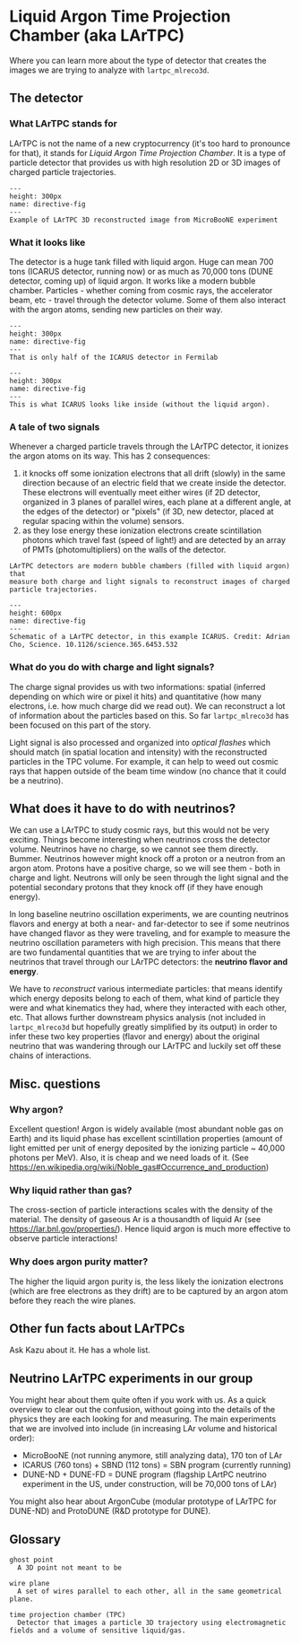 # Liquid Argon Time Projection Chamber (aka LArTPC)


Where you can learn more about the type of detector that creates the images we are trying to analyze
with `lartpc_mlreco3d`.

## The detector
### What LArTPC stands for
LArTPC is not the name of a new cryptocurrency (it's too hard to pronounce for that),
it stands for *Liquid Argon Time Projection Chamber*. It is a type of particle detector
that provides us with high resolution 2D or 3D images of charged particle trajectories.

```{figure} https://temigo.github.io/static/MicroBooNE3DEvent-b69f63c7bfc599f9e6fb16743c5e09d5-79df8.jpg
---
height: 300px
name: directive-fig
---
Example of LArTPC 3D reconstructed image from MicroBooNE experiment
```


### What it looks like
The detector is a huge tank filled with liquid argon. Huge can mean 700 tons
(ICARUS detector, running now) or as much as  70,000 tons (DUNE detector, coming up) of liquid argon.
It works like a modern bubble chamber. Particles - whether coming from cosmic rays, the accelerator beam, etc - travel through 
the detector volume. Some of them also interact with the argon atoms, sending new particles 
on their way. 

```{figure} https://sites.slac.stanford.edu/neutrino/sites/neutrino.sites.slac.stanford.edu/files/styles/fix_height_400/public/icarus_cryostat.png?itok=39f-0Swu
---
height: 300px
name: directive-fig
---
That is only half of the ICARUS detector in Fermilab
```

```{figure} https://icarus.fnal.gov/wp-content/uploads/2018/04/ICARUS-PR-7--1440x492.jpg
---
height: 300px
name: directive-fig
---
This is what ICARUS looks like inside (without the liquid argon).
```

### A tale of two signals
Whenever a charged particle travels through the LArTPC detector, it ionizes the argon atoms on its way.
This has 2 consequences: 
1. it knocks off some ionization electrons that all drift (slowly) in the same direction because of an electric field
that we create inside the detector. These electrons will eventually meet either wires (if 2D detector, organized in 3 planes of parallel wires, each plane at a different angle, at the edges of the detector) or "pixels" (if 3D, new detector, placed at regular spacing within the volume) sensors.
2. as they lose energy these ionization electrons create scintillation photons which travel fast (speed of light!)
and are detected by an array of PMTs (photomultipliers) on the walls of the detector.

```{margin} In summary
LArTPC detectors are modern bubble chambers (filled with liquid argon) that
measure both charge and light signals to reconstruct images of charged particle trajectories.
```

```{figure} ./lartpc.jpg
---
height: 600px
name: directive-fig
---
Schematic of a LArTPC detector, in this example ICARUS. Credit: Adrian Cho, Science. 10.1126/science.365.6453.532
```

### What do you do with charge and light signals?
The charge signal provides us with two informations: spatial (inferred depending on which wire or pixel it hits) and quantitative (how many electrons, i.e. how much charge did we read out). We can reconstruct a lot of information about the particles based on this. So far `lartpc_mlreco3d` has been focused on this part of the story.

Light signal is also processed and organized into *optical flashes* which should match (in spatial location and intensity) with the reconstructed particles in the TPC volume. For example, it can help to weed out cosmic rays that happen outside of the beam time window (no chance that
it could be a neutrino). 

## What does it have to do with neutrinos?
We can use a LArTPC to study cosmic rays, but this would not be very exciting.
Things become interesting when neutrinos cross the detector volume. Neutrinos have no charge, so we
cannot see them directly. Bummer. Neutrinos however might knock off a proton or a neutron
from an argon atom. Protons have a positive charge, so we will see them - both in charge and light.
Neutrons will only be seen through the light signal and the potential secondary protons that they
knock off (if they have enough energy).

In long baseline neutrino oscillation experiments, we are counting neutrinos flavors and energy 
at both a near- and far-detector to see if some neutrinos have changed flavor as they were traveling,
and for example to measure the neutrino oscillation parameters with high precision. This means that there are two 
fundamental quantities that we are trying to infer about the neutrinos that travel
through our LArTPC detectors: the __neutrino flavor and energy__. 

We have to *reconstruct* various intermediate particles: that means identify which energy deposits belong to each of them, 
what kind of particle they were and what kinematics they had, where they interacted with each other, etc. 
That allows further downstream physics analysis (not included in `lartpc_mlreco3d` but hopefully greatly simplified by its output) in order
to infer these two key properties (flavor and energy) about the original neutrino that was wandering through our LArTPC and luckily set
off these chains of interactions.

## Misc. questions
### Why argon?
Excellent question! Argon is widely available (most abundant noble gas on Earth) and its liquid phase has excellent scintillation properties (amount of light emitted per unit of energy deposited by the ionizing particle ~ 40,000 photons per MeV). Also, it is cheap and we need loads of it. (See https://en.wikipedia.org/wiki/Noble_gas#Occurrence_and_production)

### Why liquid rather than gas?
The cross-section of particle interactions scales with the density of the material. The density of gaseous Ar is a thousandth of liquid Ar (see https://lar.bnl.gov/properties/). Hence liquid argon is much more effective to observe particle interactions!

### Why does argon purity matter?
The higher the liquid argon purity is, the less likely the ionization electrons (which are free electrons
as they drift) are to be captured by an argon atom before they reach the wire planes.


## Other fun facts about LArTPCs
Ask Kazu about it. He has a whole list.

## Neutrino LArTPC experiments in our group
You might hear about them quite often if you work with us. As a quick overview to clear out the confusion,
without going into the details of the physics they are each looking for and measuring. The main experiments
that we are involved into include (in increasing LAr volume and historical order):

- MicroBooNE (not running anymore, still analyzing data), 170 ton of LAr
- ICARUS (760 tons) + SBND (112 tons) = SBN program (currently running)
- DUNE-ND + DUNE-FD = DUNE program (flagship LArtPC neutrino experiment in the US, under construction, will be 70,000 tons of LAr)

You might also hear about ArgonCube (modular prototype of LArTPC for DUNE-ND) and ProtoDUNE (R&D prototype for DUNE).

## Glossary
```{glossary}
ghost point
  A 3D point not meant to be
  
wire plane
  A set of wires parallel to each other, all in the same geometrical plane.
  
time projection chamber (TPC)
  Detector that images a particle 3D trajectory using electromagnetic fields and a volume of sensitive liquid/gas.
```